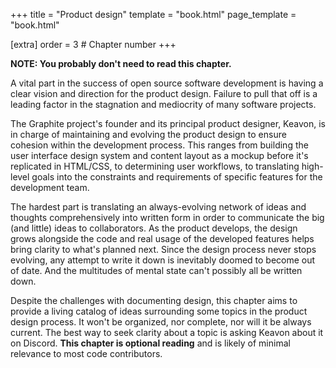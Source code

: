 +++
title = "Product design"
template = "book.html"
page_template = "book.html"

[extra]
order = 3 # Chapter number
+++

**NOTE: You probably don't need to read this chapter.**

A vital part in the success of open source software development is having a clear vision and direction for the product design. Failure to pull that off is a leading factor in the stagnation and mediocrity of many software projects.

The Graphite project's founder and its principal product designer, Keavon, is in charge of maintaining and evolving the product design to ensure cohesion within the development process. This ranges from building the user interface design system and content layout as a mockup before it's replicated in HTML/CSS, to determining user workflows, to translating high-level goals into the constraints and requirements of specific features for the development team.

The hardest part is translating an always-evolving network of ideas and thoughts comprehensively into written form in order to communicate the big (and little) ideas to collaborators. As the product develops, the design grows alongside the code and real usage of the developed features helps bring clarity to what's planned next. Since the design process never stops evolving, any attempt to write it down is inevitably doomed to become out of date. And the multitudes of mental state can't possibly all be written down.

Despite the challenges with documenting design, this chapter aims to provide a living catalog of ideas surrounding some topics in the product design process. It won't be organized, nor complete, nor will it be always current. The best way to seek clarity about a topic is asking Keavon about it on Discord. **This chapter is optional reading** and is likely of minimal relevance to most code contributors.
